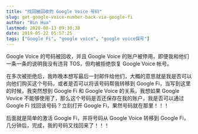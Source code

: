 ```yaml
---
title: "找回被回收的 Google Voice 号码"
slug: get-google-voice-number-back-via-google-fi
author: "Bin Hua"
lastmod: 2020-08-13 09:30:38
date: 2019-05-22 05:57:25
tags: ["Google Fi", "google voice", "google voice保号"]
---
```


Google Voice 的号码被回收，并且 Google Voice 的账户被停用，即便我和他们一条一条的说明我没有违背 TOS，但均被拒绝恢复 Google Voice 帐号。

在多次被拒绝后，我昨晚本想写最后一封邮件给他们，大概的意思就是我是否可以向他们购买这个号码，或者是否可以将该号码帮我转移到 Google Fi，当写到这里的时候，我突然想到 Google Fi 和 Google Voice 的关系，我想如果 Google Vovice 不能够使用了，那么这个号码是否还保存在我的账户，我是否可以通过 Google Fi 找回该号码？立刻打开 Google Fi，果然号码就在那里！！！

后面就是简单的激活 Google Fi，并将号码从 Google Voice 转移到 Google Fi， 几分钟后，完成，我的号码又找回来了！！！

